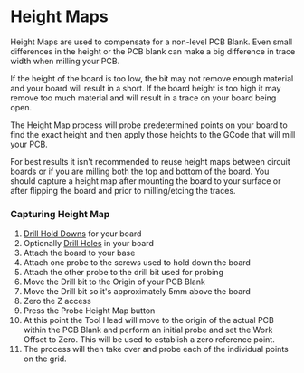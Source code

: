 # Height Maps

Height Maps are used to compensate for a non-level PCB Blank.  Even small differences in the height or the PCB blank can make a big difference in trace width when milling your PCB.

If the height of the board is too low, the bit may not remove enough material and your board will result in a short.  If the board height is too high it may remove too much material and will result in a trace on your board being open.

The Height Map process will probe predetermined points on your board to find the exact height and then apply those heights to the GCode that will mill your PCB.

For best results it isn't recommended to reuse height maps between circuit boards or if you are milling both the top and bottom of the board.  You should capture a height map after mounting the board to your surface or after flipping the board and prior to milling/etcing the traces.



### Capturing Height Map

1. [Drill Hold Downs](HoldDowns.md) for your board
1. Optionally [Drill Holes](Drills.md) in your board
1. Attach the board to your base
1. Attach one probe to the screws used to hold down the board
1. Attach the other probe to the drill bit used for probing
1. Move the Drill bit to the Origin of your PCB Blank
1. Move the Drill bit so it's approximately 5mm above the board
1. Zero the Z access
1. Press the Probe Height Map button
1. At this point the Tool Head will move to the origin of the actual PCB within the PCB Blank and perform an initial probe and set the Work Offset to Zero.  This will be used to establish a zero reference point.
1. The process will then take over and probe each of the individual points on the grid.